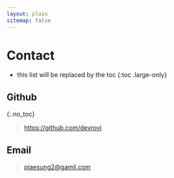 ```yaml
---
layout: plain
sitemap: false
---
```


# Contact

* this list will be replaced by the toc
{:toc .large-only}

## Github
{:.no_toc}

> <https://github.com/devrovi>

## Email

> <pjaesung2@gamil.com>